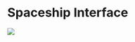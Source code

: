 # Spaceship Interface

<!DOCTYPE html>

<body>
<img src="https://drive.google.com/file/d/1Vl5OwziITPDIe-FmQG-nAR2k0vZ_DtbN/view?usp=sharing.jpq">

</body>

</html>
